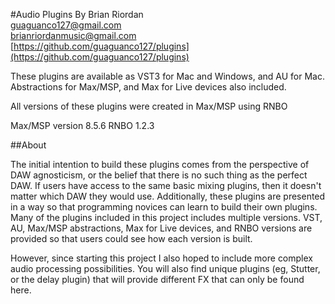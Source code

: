 #Audio Plugins
By Brian Riordan  
guaguanco127@gmail.com  
brianriordanmusic@gmail.com  
[https://github.com/guaguanco127/plugins](https://github.com/guaguanco127/plugins)

These plugins are available as VST3 for Mac and Windows, and AU for Mac. 
Abstractions for Max/MSP, and Max for Live devices also included. 

All versions of these plugins were created in Max/MSP using RNBO 

Max/MSP version 8.5.6
RNBO 1.2.3

##About

The initial intention to build these plugins comes from the perspective of DAW agnosticism, or the belief that there is no such thing as the perfect DAW. If users have access to the same basic mixing plugins, then it doesn't matter which DAW they would use. Additionally, these plugins are presented in a way so that programming novices can learn to build their own plugins. Many of the plugins included in this project includes multiple versions. VST, AU, Max/MSP abstractions, Max for Live devices, and RNBO versions are provided so that users could see how each version is built. 

However, since starting this project I also hoped to include more complex audio processing possibilities. You will also find unique plugins (eg, Stutter, or the delay plugin) that will provide different FX that can only be found here. 